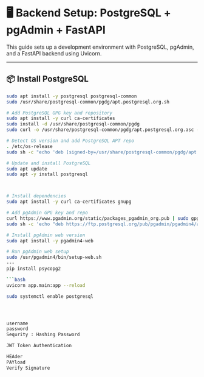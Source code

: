 # 🖥️ Backend Setup: PostgreSQL + pgAdmin + FastAPI

This guide sets up a development environment with PostgreSQL, pgAdmin, and a FastAPI backend using Uvicorn.

---

## 📦 Install PostgreSQL

```bash
sudo apt install -y postgresql postgresql-common
sudo /usr/share/postgresql-common/pgdg/apt.postgresql.org.sh

# Add PostgreSQL GPG key and repository
sudo apt install -y curl ca-certificates
sudo install -d /usr/share/postgresql-common/pgdg
sudo curl -o /usr/share/postgresql-common/pgdg/apt.postgresql.org.asc --fail https://www.postgresql.org/media/keys/ACCC4CF8.asc

# Detect OS version and add PostgreSQL APT repo
. /etc/os-release
sudo sh -c "echo 'deb [signed-by=/usr/share/postgresql-common/pgdg/apt.postgresql.org.asc] https://apt.postgresql.org/pub/repos/apt $VERSION_CODENAME-pgdg main' > /etc/apt/sources.list.d/pgdg.list"

# Update and install PostgreSQL
sudo apt update
sudo apt -y install postgresql



# Install dependencies
sudo apt install -y curl ca-certificates gnupg

# Add pgAdmin GPG key and repo
curl https://www.pgadmin.org/static/packages_pgadmin_org.pub | sudo gpg --dearmor -o /etc/apt/trusted.gpg.d/pgadmin.gpg
sudo sh -c 'echo "deb https://ftp.postgresql.org/pub/pgadmin/pgadmin4/apt/$(lsb_release -cs) pgadmin4 main" > /etc/apt/sources.list.d/pgadmin4.list && apt update'

# Install pgAdmin web version
sudo apt install -y pgadmin4-web

# Run pgAdmin web setup
sudo /usr/pgadmin4/bin/setup-web.sh
---
pip install psycopg2

```bash
uvicorn app.main:app --reload

sudo systemctl enable postgresql




username 
password
Sequrity : Hashing Password 

JWT Token Authentication

HEAder
PAYload
Verify Signature
